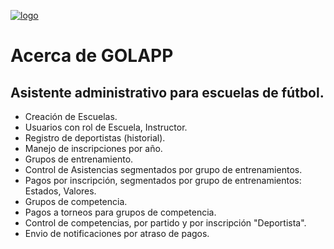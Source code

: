<p>
    <a href="https://golapp.com.co/" target="_blank">
        <img src="https://app.golapp.com.co/img/log3.jpg" alt="logo">
    </a>
</p>

# Acerca de GOLAPP

## Asistente administrativo para escuelas de fútbol.

- Creación de Escuelas.
- Usuarios con rol de Escuela, Instructor.
- Registro de deportistas (historial).
- Manejo de inscripciones por año.
- Grupos de entrenamiento.
- Control de Asistencias segmentados por grupo de entrenamientos.
- Pagos por inscripción, segmentados por grupo de entrenamientos: Estados, Valores.
- Grupos de competencia.
- Pagos a torneos para grupos de competencia.
- Control de competencias, por partido y por inscripción "Deportista".
- Envio de notificaciones por atraso de pagos.
